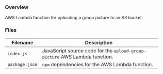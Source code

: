 ### Overview

AWS Lambda function for uploading a group picture to an S3 bucket.

### Files

| Filename               | Description                                                                       |
|------------------------|-----------------------------------------------------------------------------------|
| `index.js`             | JavaScript source code for the `upload-group-picture` AWS Lambda function.        |
| `package.json`         | `npm` dependencies for the AWS Lambda function.                                   |